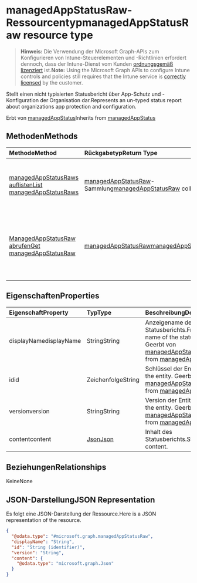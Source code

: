 # <a name="managedappstatusraw-resource-type"></a><span data-ttu-id="129ba-101">managedAppStatusRaw-Ressourcentyp</span><span class="sxs-lookup"><span data-stu-id="129ba-101">managedAppStatusRaw resource type</span></span>

> <span data-ttu-id="129ba-102">**Hinweis:** Die Verwendung der Microsoft Graph-APIs zum Konfigurieren von Intune-Steuerelementen und -Richtlinien erfordert dennoch, dass der Intune-Dienst vom Kunden [ordnungsgemäß lizenziert](https://go.microsoft.com/fwlink/?linkid=839381) ist.</span><span class="sxs-lookup"><span data-stu-id="129ba-102">**Note:** Using the Microsoft Graph APIs to configure Intune controls and policies still requires that the Intune service is [correctly licensed](https://go.microsoft.com/fwlink/?linkid=839381) by the customer.</span></span>

<span data-ttu-id="129ba-103">Stellt einen nicht typisierten Statusbericht über App-Schutz und -Konfiguration der Organisation dar.</span><span class="sxs-lookup"><span data-stu-id="129ba-103">Represents an un-typed status report about organizations app protection and configuration.</span></span>

<span data-ttu-id="129ba-104">Erbt von [managedAppStatus](../resources/intune_mam_managedappstatus.md)</span><span class="sxs-lookup"><span data-stu-id="129ba-104">Inherits from [managedAppStatus](../resources/intune_mam_managedappstatus.md)</span></span>

## <a name="methods"></a><span data-ttu-id="129ba-105">Methoden</span><span class="sxs-lookup"><span data-stu-id="129ba-105">Methods</span></span>
|<span data-ttu-id="129ba-106">Methode</span><span class="sxs-lookup"><span data-stu-id="129ba-106">Method</span></span>|<span data-ttu-id="129ba-107">Rückgabetyp</span><span class="sxs-lookup"><span data-stu-id="129ba-107">Return Type</span></span>|<span data-ttu-id="129ba-108">Beschreibung</span><span class="sxs-lookup"><span data-stu-id="129ba-108">Description</span></span>|
|:---|:---|:---|
|[<span data-ttu-id="129ba-109">managedAppStatusRaws auflisten</span><span class="sxs-lookup"><span data-stu-id="129ba-109">List managedAppStatusRaws</span></span>](../api/intune_mam_managedappstatusraw_list.md)|<span data-ttu-id="129ba-110">[managedAppStatusRaw](../resources/intune_mam_managedappstatusraw.md)-Sammlung</span><span class="sxs-lookup"><span data-stu-id="129ba-110">[managedAppStatusRaw](../resources/intune_mam_managedappstatusraw.md) collection</span></span>|<span data-ttu-id="129ba-111">Auflisten von Eigenschaften und Beziehungen der [managedAppStatusRaw](../resources/intune_mam_managedappstatusraw.md)-Objekte.</span><span class="sxs-lookup"><span data-stu-id="129ba-111">List properties and relationships of the [managedAppStatusRaw](../resources/intune_mam_managedappstatusraw.md) objects.</span></span>|
|[<span data-ttu-id="129ba-112">ManagedAppStatusRaw abrufen</span><span class="sxs-lookup"><span data-stu-id="129ba-112">Get managedAppStatusRaw</span></span>](../api/intune_mam_managedappstatusraw_get.md)|[<span data-ttu-id="129ba-113">managedAppStatusRaw</span><span class="sxs-lookup"><span data-stu-id="129ba-113">managedAppStatusRaw</span></span>](../resources/intune_mam_managedappstatusraw.md)|<span data-ttu-id="129ba-114">Diese Methode liest die Eigenschaften und Beziehungen von Objekten des Typs [managedAppStatusRaw](../resources/intune_mam_managedappstatusraw.md).</span><span class="sxs-lookup"><span data-stu-id="129ba-114">Read properties and relationships of the [managedAppStatusRaw](../resources/intune_mam_managedappstatusraw.md) object.</span></span>|

## <a name="properties"></a><span data-ttu-id="129ba-115">Eigenschaften</span><span class="sxs-lookup"><span data-stu-id="129ba-115">Properties</span></span>
|<span data-ttu-id="129ba-116">Eigenschaft</span><span class="sxs-lookup"><span data-stu-id="129ba-116">Property</span></span>|<span data-ttu-id="129ba-117">Typ</span><span class="sxs-lookup"><span data-stu-id="129ba-117">Type</span></span>|<span data-ttu-id="129ba-118">Beschreibung</span><span class="sxs-lookup"><span data-stu-id="129ba-118">Description</span></span>|
|:---|:---|:---|
|<span data-ttu-id="129ba-119">displayName</span><span class="sxs-lookup"><span data-stu-id="129ba-119">displayName</span></span>|<span data-ttu-id="129ba-120">String</span><span class="sxs-lookup"><span data-stu-id="129ba-120">String</span></span>|<span data-ttu-id="129ba-121">Anzeigename des Statusberichts.</span><span class="sxs-lookup"><span data-stu-id="129ba-121">Friendly name of the status report.</span></span> <span data-ttu-id="129ba-122">Geerbt von [managedAppStatus](../resources/intune_mam_managedappstatus.md).</span><span class="sxs-lookup"><span data-stu-id="129ba-122">Inherited from [managedAppStatus](../resources/intune_mam_managedappstatus.md)</span></span>|
|<span data-ttu-id="129ba-123">id</span><span class="sxs-lookup"><span data-stu-id="129ba-123">id</span></span>|<span data-ttu-id="129ba-124">Zeichenfolge</span><span class="sxs-lookup"><span data-stu-id="129ba-124">String</span></span>|<span data-ttu-id="129ba-125">Schlüssel der Entität.</span><span class="sxs-lookup"><span data-stu-id="129ba-125">Key of the entity.</span></span> <span data-ttu-id="129ba-126">Geerbt von [managedAppStatus](../resources/intune_mam_managedappstatus.md).</span><span class="sxs-lookup"><span data-stu-id="129ba-126">Inherited from [managedAppStatus](../resources/intune_mam_managedappstatus.md)</span></span>|
|<span data-ttu-id="129ba-127">version</span><span class="sxs-lookup"><span data-stu-id="129ba-127">version</span></span>|<span data-ttu-id="129ba-128">String</span><span class="sxs-lookup"><span data-stu-id="129ba-128">String</span></span>|<span data-ttu-id="129ba-129">Version der Entität</span><span class="sxs-lookup"><span data-stu-id="129ba-129">Version of the entity.</span></span> <span data-ttu-id="129ba-130">Geerbt von [managedAppStatus](../resources/intune_mam_managedappstatus.md).</span><span class="sxs-lookup"><span data-stu-id="129ba-130">Inherited from [managedAppStatus](../resources/intune_mam_managedappstatus.md)</span></span>|
|<span data-ttu-id="129ba-131">content</span><span class="sxs-lookup"><span data-stu-id="129ba-131">content</span></span>|[<span data-ttu-id="129ba-132">Json</span><span class="sxs-lookup"><span data-stu-id="129ba-132">Json</span></span>](../resources/intune_mam_json.md)|<span data-ttu-id="129ba-133">Inhalt des Statusberichts.</span><span class="sxs-lookup"><span data-stu-id="129ba-133">Status report content.</span></span>|

## <a name="relationships"></a><span data-ttu-id="129ba-134">Beziehungen</span><span class="sxs-lookup"><span data-stu-id="129ba-134">Relationships</span></span>
<span data-ttu-id="129ba-135">Keine</span><span class="sxs-lookup"><span data-stu-id="129ba-135">None</span></span>
## <a name="json-representation"></a><span data-ttu-id="129ba-136">JSON-Darstellung</span><span class="sxs-lookup"><span data-stu-id="129ba-136">JSON Representation</span></span>
<span data-ttu-id="129ba-137">Es folgt eine JSON-Darstellung der Ressource.</span><span class="sxs-lookup"><span data-stu-id="129ba-137">Here is a JSON representation of the resource.</span></span>
<!--{
  "blockType": "resource",
  "keyProperty": "id",
  "baseType": "microsoft.graph.managedAppStatus",
  "@odata.type": "microsoft.graph.managedAppStatusRaw"
}-->
``` json
{
  "@odata.type": "#microsoft.graph.managedAppStatusRaw",
  "displayName": "String",
  "id": "String (identifier)",
  "version": "String",
  "content": {
    "@odata.type": "microsoft.graph.Json"
  }
}
```



